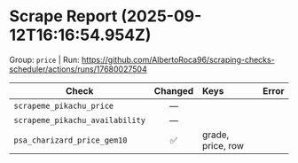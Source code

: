 # Scrape Report (2025-09-12T16:16:54.954Z)

Group: `price`  |  Run: https://github.com/AlbertoRoca96/scraping-checks-scheduler/actions/runs/17680027504

| Check | Changed | Keys | Error |
|---|:---:|:--|:--|
| `scrapeme_pikachu_price` | — |  |  |
| `scrapeme_pikachu_availability` | — |  |  |
| `psa_charizard_price_gem10` | ✅ | grade, price, row |  |
